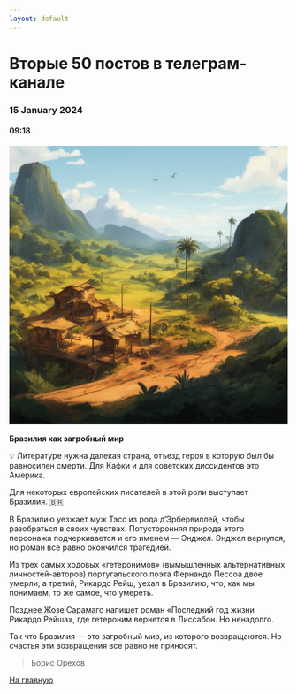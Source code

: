 ```yaml
---
layout: default
---
```


# Вторые 50 постов в телеграм-канале



### 15 January 2024


#### 09:18

[![](photos/photo_22@15-01-2024_09-18-01_thumb.jpg)](photos/photo_22@15-01-2024_09-18-01.jpg)

**Бразилия как загробный мир**  
  
💡 Литературе нужна далекая страна, отъезд героя в которую был бы равносилен смерти. Для Кафки и для советских диссидентов это Америка.  
  
Для некоторых европейских писателей в этой роли выступает Бразилия. 🇧🇷  
  
В Бразилию уезжает муж Тэсс из рода д’Эрбервиллей, чтобы разобраться в своих чувствах. Потусторонняя природа этого персонажа подчеркивается и его именем — Энджел. Энджел вернулся, но роман все равно окончился трагедией.  
  
Из трех самых ходовых «гетеронимов» (вымышленных альтернативных личностей-авторов) португальского поэта Фернандо Пессоа двое умерли, а третий, Рикардо Рейш, уехал в Бразилию, что, как мы понимаем, то же самое, что умереть.  
  
Позднее Жозе Сарамаго напишет роман «Последний год жизни Рикардо Рейша», где гетероним вернется в Лиссабон. Но ненадолго.  
  
Так что Бразилия — это загробный мир, из которого возвращаются. Но счастья эти возвращения все равно не приносят.  
  

> Борис Орехов



[На главную](./index.html)
